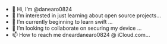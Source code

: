 - 👋 Hi, I’m @danearo0824
- 👀 I’m interested in just learning about open source projects...
- 🌱 I’m currently beginning to learn swift ...
- 💞️ I’m looking to collaborate on securing my device ...
- 📫 How to reach me dneardanearo0824  @  iCloud.com...

<!---
danearo0824/danearo0824 is a ✨ special ✨ repository because its `README.md` (this file) appears on your GitHub profile.
You can click the Preview link to take a look at your changes.
--->
